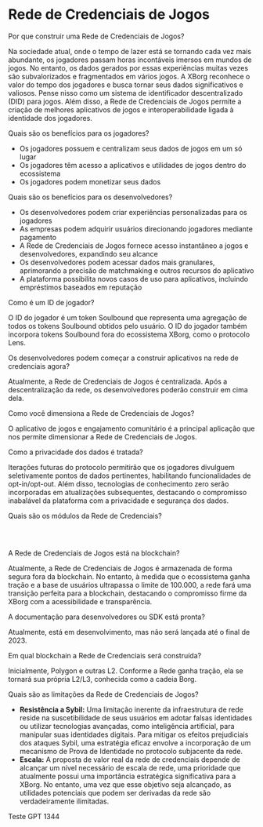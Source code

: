 # Rede de Credenciais de Jogos

Por que construir uma Rede de Credenciais de Jogos?

Na sociedade atual, onde o tempo de lazer está se tornando cada vez mais abundante, os jogadores passam horas incontáveis imersos em mundos de jogos. No entanto, os dados gerados por essas experiências muitas vezes são subvalorizados e fragmentados em vários jogos. A XBorg reconhece o valor do tempo dos jogadores e busca tornar seus dados significativos e valiosos. Pense nisso como um sistema de identificador descentralizado (DID) para jogos. Além disso, a Rede de Credenciais de Jogos permite a criação de melhores aplicativos de jogos e interoperabilidade ligada à identidade dos jogadores.

Quais são os benefícios para os jogadores?

- Os jogadores possuem e centralizam seus dados de jogos em um só lugar
- Os jogadores têm acesso a aplicativos e utilidades de jogos dentro do ecossistema
- Os jogadores podem monetizar seus dados

Quais são os benefícios para os desenvolvedores?

- Os desenvolvedores podem criar experiências personalizadas para os jogadores
- As empresas podem adquirir usuários direcionando jogadores mediante pagamento
- A Rede de Credenciais de Jogos fornece acesso instantâneo a jogos e desenvolvedores, expandindo seu alcance
- Os desenvolvedores podem acessar dados mais granulares, aprimorando a precisão de matchmaking e outros recursos do aplicativo
- A plataforma possibilita novos casos de uso para aplicativos, incluindo empréstimos baseados em reputação

Como é um ID de jogador?

O ID do jogador é um token Soulbound que representa uma agregação de todos os tokens Soulbound obtidos pelo usuário. O ID do jogador também incorpora tokens Soulbound fora do ecossistema XBorg, como o protocolo Lens.

Os desenvolvedores podem começar a construir aplicativos na rede de credenciais agora?

Atualmente, a Rede de Credenciais de Jogos é centralizada. Após a descentralização da rede, os desenvolvedores poderão construir em cima dela.

Como você dimensiona a Rede de Credenciais de Jogos?

O aplicativo de jogos e engajamento comunitário é a principal aplicação que nos permite dimensionar a Rede de Credenciais de Jogos.

Como a privacidade dos dados é tratada?

Iterações futuras do protocolo permitirão que os jogadores divulguem seletivamente pontos de dados pertinentes, habilitando funcionalidades de opt-in/opt-out. Além disso, tecnologias de conhecimento zero serão incorporadas em atualizações subsequentes, destacando o compromisso inabalável da plataforma com a privacidade e segurança dos dados.

Quais são os módulos da Rede de Credenciais?

### ​​ <a href="#undefined" id="undefined"></a>

A Rede de Credenciais de Jogos está na blockchain?

Atualmente, a Rede de Credenciais de Jogos é armazenada de forma segura fora da blockchain. No entanto, à medida que o ecossistema ganha tração e a base de usuários ultrapassa o limite de 100.000, a rede fará uma transição perfeita para a blockchain, destacando o compromisso firme da XBorg com a acessibilidade e transparência.

A documentação para desenvolvedores ou SDK está pronta?

Atualmente, está em desenvolvimento, mas não será lançada até o final de 2023.

Em qual blockchain a Rede de Credenciais será construída?

Inicialmente, Polygon e outras L2. Conforme a Rede ganha tração, ela se tornará sua própria L2/L3, conhecida como a cadeia Borg.

Quais são as limitações da Rede de Credenciais de Jogos?

- **Resistência a Sybil:** Uma limitação inerente da infraestrutura de rede reside na suscetibilidade de seus usuários em adotar falsas identidades ou utilizar tecnologias avançadas, como inteligência artificial, para manipular suas identidades digitais. Para mitigar os efeitos prejudiciais dos ataques Sybil, uma estratégia eficaz envolve a incorporação de um mecanismo de Prova de Identidade no protocolo subjacente da rede.
- **Escala:** A proposta de valor real da rede de credenciais depende de alcançar um nível necessário de escala de rede, uma prioridade que atualmente possui uma importância estratégica significativa para a XBorg. No entanto, uma vez que esse objetivo seja alcançado, as utilidades potenciais que podem ser derivadas da rede são verdadeiramente ilimitadas.

Teste GPT 1344